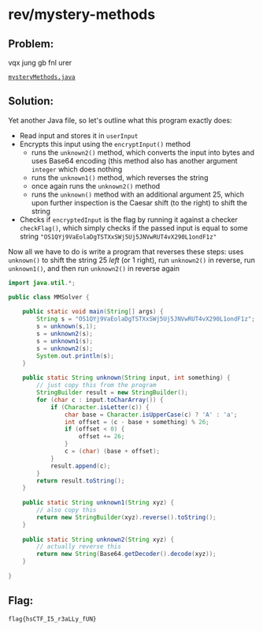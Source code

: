# rev/mystery-methods

## Problem: 

vqx jung gb fnl urer

[`mysteryMethods.java`](https://hsctf-10-resources.storage.googleapis.com/uploads/8f40697b942f04374a3860cc054c8704ad338392b7df6a0511da2fd49d18c9f4/mysteryMethods.java)

## Solution: 

Yet another Java file, so let's outline what this program exactly does:
- Read input and stores it in `userInput`
- Encrypts this input using the `encryptInput()` method
  - runs the `unknown2()` method, which converts the input into bytes and uses Base64 encoding (this method also has another argument `integer` which does nothing
  - runs the `unknown1()` method, which reverses the string
  - once again runs the `unknown2()` method
  - runs the `unknown()` method with an additional argument 25, which upon further inspection is the Caesar shift (to the right) to shift the string
- Checks if `encryptedInput` is the flag by running it against a checker `checkFlag()`, which simply checks if the passed input is equal to some string `"OS1QYj9VaEolaDgTSTXxSWj5Uj5JNVwRUT4vX290L1ondF1z"`

Now all we have to do is write a program that reverses these steps: uses `unknown()` to shift the string 25 *left* (or 1 right), run `unknown2()` in reverse, run `unknown1()`, and then run `unknown2()` in reverse again

```Java
import java.util.*;

public class MMSolver {
    
    public static void main(String[] args) {
        String s = "OS1QYj9VaEolaDgTSTXxSWj5Uj5JNVwRUT4vX290L1ondF1z";
        s = unknown(s,1);
        s = unknown2(s);
        s = unknown1(s);
        s = unknown2(s);
        System.out.println(s);
    }
    
    public static String unknown(String input, int something) {
        // just copy this from the program
        StringBuilder result = new StringBuilder();
        for (char c : input.toCharArray()) {
            if (Character.isLetter(c)) {
                char base = Character.isUpperCase(c) ? 'A' : 'a';
                int offset = (c - base + something) % 26;
                if (offset < 0) {
                    offset += 26;
                }
                c = (char) (base + offset);
            }
            result.append(c);
        }
        return result.toString();
    }
    
    public static String unknown1(String xyz) {
        // also copy this
        return new StringBuilder(xyz).reverse().toString();
    }
    
    public static String unknown2(String xyz) {
        // actually reverse this
        return new String(Base64.getDecoder().decode(xyz));
    }
    
}
```

## Flag:

`flag{hsCTF_I5_r3aLLy_fUN}`
